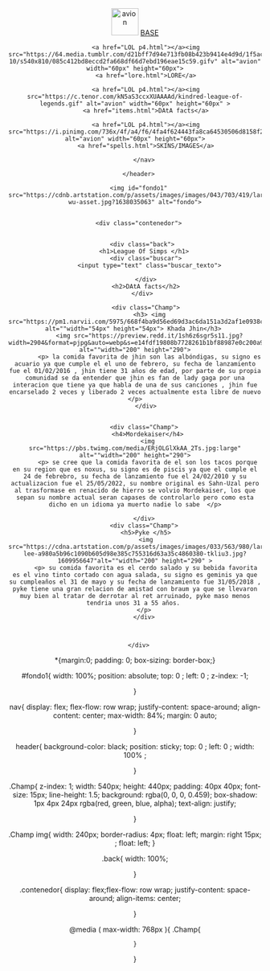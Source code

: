 <!DOCTYPE html>
<html lang="en">
<head>
    <title>League Of Simps </title>
    <meta charset="UTF-8">
    <meta name="viewport" content="width=device-width, initial-scale=1.0">
    <link rel="stylesheet" href="LOL p4.css">
</head>
<body>
      <header>
        <nav>
          <a href="LOL p4.html"></a><img src="https://thumbs.gfycat.com/VibrantFlakyHerculesbeetle-size_restricted.gif" alt="avion" width="54px" height="54px">
          <a href="house.html">BASE</a>
        
          <a href="LOL p4.html"></a><img src="https://64.media.tumblr.com/d21bff7d94e713fb08b423b9414e4d9d/1f5ac2206b701f7f-10/s540x810/085c412bd8eccd2fa668df66d7ebd196eae15c59.gifv" alt="avion" width="60px" height="60px">
          <a href="lore.html">LORE</a>
        
          <a href="LOL p4.html"></a><img src="https://c.tenor.com/kN5aS3ccxXUAAAAd/kindred-league-of-legends.gif" alt="avion" width="60px" height="60px" >
          <a href="items.html">DAtA facts</a>

          <a href="LOL p4.html"></a><img src="https://i.pinimg.com/736x/4f/a4/f6/4fa4f624443fa8ca64530506d8158f23.jpg" alt="avion" width="60px" height="60px">
          <a href="spells.html">SKINS/IMAGES</a>
       
         </nav>
       
      </header>
     
      <img id="fondo1" src="https://cdnb.artstation.com/p/assets/images/images/043/703/419/large/kylin-wu-asset.jpg?1638035063" alt="fondo">


      <div class="contenedor">

       
        <div class="back">
         <h1>League Of Simps </h1>
          <div class="buscar">
            <input type="text" class="buscar_texto">
            
          </div>
          <h2>DAtA facts</h2>
        </div>
         
          <div class="Champ">
            <h3> <img src="https://pm1.narvii.com/5975/668f4ba9d56ed69d3ac6da151a3d2af1e0938c9e_hq.jpg" alt=""width="54px" height="54px"> Khada Jhin</h3> 
            <img src="https://preview.redd.it/1sh6z6sgr5s11.jpg?width=2904&format=pjpg&auto=webp&s=e14fdf19808b7728261b1bf88987e0c200a9f44a" alt=""width="200" height="290">
            <p> la comida favorita de jhin son las albóndigas, su signo es acuario ya que cumple el el uno de febrero, su fecha de lanzamiento fue el 01/02/2016 , jhin tiene 31 años de edad, por parte de su propia comunidad se da entender que jhin es fan de lady gaga por una interacion que tiene ya que habla de una de sus canciones , jhin fue encarselado 2 veces y liberado 2 veces actualmente esta libre de nuevo </p>
          </div>
         

         <div class="Champ">
           <h4>Mordekaiser</h4>
           <img src="https://pbs.twimg.com/media/ERjOLGlXkAA_2Ts.jpg:large" alt=""width="200" height="290">
           <p> se cree que la comida favorita de el son los tacos porque en su region que es noxus, su signo es de piscis ya que el cumple el 24 de febrebro, su fecha de lanzamiento fue el 24/02/2010 y su actualizacion fue el 25/05/2022, su nombre original es Sahn-Uzal pero al trasformase en renacido de hierro se volvio Mordekaiser, los que sepan su nombre actual seran capases de controlarlo pero como esta dicho en un idioma ya muerto nadie lo sabe  </p>

         </div>
         <div class="Champ">
          <h5>Pyke </h5>
          <img src="https://cdna.artstation.com/p/assets/images/images/033/563/980/large/zhao-lee-a980a5b96c1090b605d98e385c755316d63a35c4860380-tkliu3.jpg?1609956647"alt=""width="200" height="290" >
          <p> su comida favorita es el cerdo salado y su bebida favorita es el vino tinto cortado con agua salada, su signo es geminis ya que su cumpleaños el 31 de mayo y su fecha de lanzamiento fue 31/05/2018 , pyke tiene una gran relacion de amistad con braum ya que se llevaron muy bien al tratar de derrotar al ret arruinado, pyke maso menos tendria unos 31 a 55 años. 
         </p>
         </div>

         
         
      </div>
    
    

</body>
  
  
  *{margin:0; padding: 0; box-sizing: border-box;}

#fondo1{ 
    width: 100%;
    position: absolute;
    top: 0 ;
    left: 0 ;
    z-index: -1;


}

nav{ 
    display: flex;
    flex-flow: row wrap;
    justify-content: space-around;
    align-content: center;
    max-width: 84%;
    margin: 0 auto;




}

header{ 
    background-color: black;
    position: sticky;
    top: 0 ;
    left: 0 ;
    width: 100% ;


    





}

.Champ{
z-index: 1; 
  width: 540px;
  height: 440px;
  padding: 40px 40px;
  font-size: 15px;
  line-height: 1.5;
  background: rgba(0, 0, 0, 0.459);
  box-shadow: 1px 4px 24px rgba(red, green, blue, alpha);
  text-align: justify;
  
}


.Champ img{
    width: 240px;
    border-radius: 4px;
    float: left;
    margin: right 15px; ;
  float: left;
}


.back{
    width: 100%;

}

.contenedor{
    display: flex;flex-flow: row wrap;
    justify-content: space-around;
    align-items: center;

}

@media ( max-width: 768px ){
    .Champ{
        
    }
}
<!---
HineKhade43/HineKhade43 is a ✨ special ✨ repository because its `README.md` (this file) appears on your GitHub profile.
You can click the Preview link to take a look at your changes.
--->
